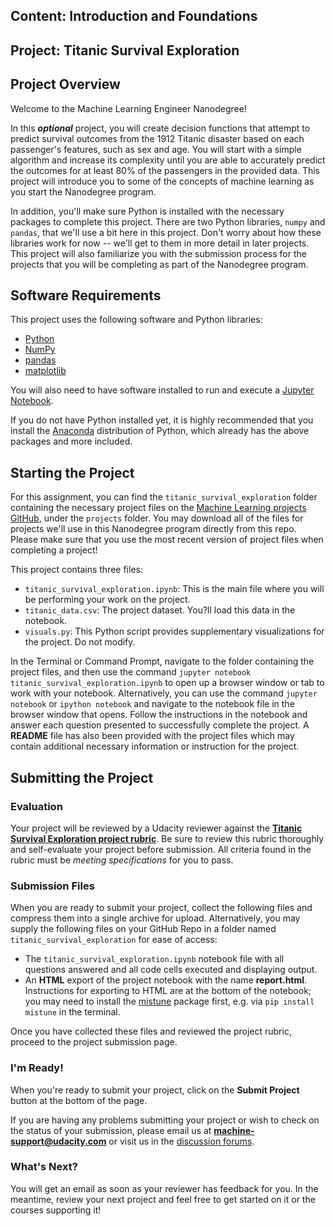 ## Content: Introduction and Foundations
## Project: Titanic Survival Exploration

## Project Overview
Welcome to the Machine Learning Engineer Nanodegree!

In this ***optional*** project, you will create decision functions that attempt to predict survival outcomes from the 1912 Titanic disaster based on each passenger's features, such as sex and age. You will start with a simple algorithm and increase its complexity until you are able to accurately predict the outcomes for at least 80% of the passengers in the provided data. This project will introduce you to some of the concepts of machine learning as you start the Nanodegree program.

In addition, you'll make sure Python is installed with the necessary packages to complete this project. There are two Python libraries, `numpy` and `pandas`, that we'll use a bit here in this project. Don't worry about how these libraries work for now -- we'll get to them in more detail in later projects. This project will also familiarize you with the submission process for the projects that you will be completing as part of the Nanodegree program.

## Software Requirements
This project uses the following software and Python libraries:

- [Python](https://www.python.org/download/)
- [NumPy](http://www.numpy.org/)
- [pandas](http://pandas.pydata.org/)
- [matplotlib](http://matplotlib.org/)

You will also need to have software installed to run and execute a [Jupyter Notebook](http://ipython.org/notebook.html).

If you do not have Python installed yet, it is highly recommended that you install the [Anaconda](http://continuum.io/downloads) distribution of Python, which already has the above packages and more included.



## Starting the Project

For this assignment, you can find the `titanic_survival_exploration` folder containing the necessary project files on the [Machine Learning projects GitHub](https://github.com/udacity/machine-learning), under the `projects` folder. You may download all of the files for projects we'll use in this Nanodegree program directly from this repo. Please make sure that you use the most recent version of project files when completing a project!

This project contains three files:

- `titanic_survival_exploration.ipynb`: This is the main file where you will be performing your work on the project.
- `titanic_data.csv`: The project dataset. You?ll load this data in the notebook.
- `visuals.py`: This Python script provides supplementary visualizations for the project. Do not modify.

In the Terminal or Command Prompt, navigate to the folder containing the project files, and then use the command `jupyter notebook titanic_survival_exploration.ipynb` to open up a browser window or tab to work with your notebook. Alternatively, you can use the command `jupyter notebook` or `ipython notebook` and navigate to the notebook file in the browser window that opens. Follow the instructions in the notebook and answer each question presented to successfully complete the project. A **README** file has also been provided with the project files which may contain additional necessary information or instruction for the project. 
## Submitting the Project

### Evaluation
Your project will be reviewed by a Udacity reviewer against the **<a href="https://review.udacity.com/#!/rubrics/147/view" target="_blank"> Titanic Survival Exploration project rubric</a>**. Be sure to review this rubric thoroughly and self-evaluate your project before submission. All criteria found in the rubric must be *meeting specifications* for you to pass.

### Submission Files
When you are ready to submit your project, collect the following files and compress them into a single archive for upload. Alternatively, you may supply the following files on your GitHub Repo in a folder named `titanic_survival_exploration` for ease of access:
 - The `titanic_survival_exploration.ipynb` notebook file with all questions answered and all code cells executed and displaying output.
 - An **HTML** export of the project notebook with the name **report.html**. Instructions for exporting to HTML are at the bottom of the notebook; you may need to install the [mistune](https://pypi.python.org/pypi/mistune) package first, e.g. via `pip install mistune` in the terminal.

Once you have collected these files and reviewed the project rubric, proceed to the project submission page.

### I'm Ready!
When you're ready to submit your project, click on the **Submit Project** button at the bottom of the page.

If you are having any problems submitting your project or wish to check on the status of your submission, please email us at **machine-support@udacity.com** or visit us in the <a href="http://discussions.udacity.com" target="_blank">discussion forums</a>.

### What's Next?
You will get an email as soon as your reviewer has feedback for you. In the meantime, review your next project and feel free to get started on it or the courses supporting it!
